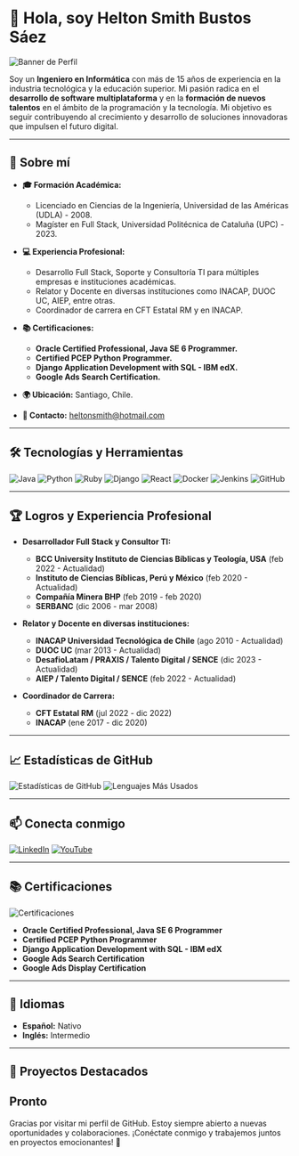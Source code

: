 # 👋 Hola, soy Helton Smith Bustos Sáez

![Banner de Perfil]([[https://user-images.githubusercontent.com/tu-url-de-imagen/banner.png](https://www.joystick.com.mx/wp-content/uploads/2021/06/YYY-1024x341.jpg)](https://www.joystick.com.mx/wp-content/uploads/2021/06/YYY-1024x341.jpg))

Soy un **Ingeniero en Informática** con más de 15 años de experiencia en la industria tecnológica y la educación superior. Mi pasión radica en el **desarrollo de software multiplataforma** y en la **formación de nuevos talentos** en el ámbito de la programación y la tecnología. Mi objetivo es seguir contribuyendo al crecimiento y desarrollo de soluciones innovadoras que impulsen el futuro digital.

---

## 🚀 Sobre mí

- **🎓 Formación Académica:** 
  - Licenciado en Ciencias de la Ingeniería, Universidad de las Américas (UDLA) - 2008.
  - Magíster en Full Stack, Universidad Politécnica de Cataluña (UPC) - 2023.

- **💻 Experiencia Profesional:** 
  - Desarrollo Full Stack, Soporte y Consultoría TI para múltiples empresas e instituciones académicas.
  - Relator y Docente en diversas instituciones como INACAP, DUOC UC, AIEP, entre otras.
  - Coordinador de carrera en CFT Estatal RM y en INACAP.

- **📚 Certificaciones:**
  - **Oracle Certified Professional, Java SE 6 Programmer.**
  - **Certified PCEP Python Programmer.**
  - **Django Application Development with SQL - IBM edX.**
  - **Google Ads Search Certification.**

- **🌍 Ubicación:** Santiago, Chile.
- **📧 Contacto:** [heltonsmith@hotmail.com](mailto:heltonsmith@hotmail.com)

---

## 🛠️ Tecnologías y Herramientas

![Java](https://img.shields.io/badge/Java-ED8B00?style=for-the-badge&logo=java&logoColor=white)
![Python](https://img.shields.io/badge/Python-3776AB?style=for-the-badge&logo=python&logoColor=white)
![Ruby](https://img.shields.io/badge/Ruby-CC342D?style=for-the-badge&logo=ruby&logoColor=white)
![Django](https://img.shields.io/badge/Django-092E20?style=for-the-badge&logo=django&logoColor=white)
![React](https://img.shields.io/badge/React-20232A?style=for-the-badge&logo=react&logoColor=61DAFB)
![Docker](https://img.shields.io/badge/Docker-2496ED?style=for-the-badge&logo=docker&logoColor=white)
![Jenkins](https://img.shields.io/badge/Jenkins-D24939?style=for-the-badge&logo=jenkins&logoColor=white)
![GitHub](https://img.shields.io/badge/GitHub-181717?style=for-the-badge&logo=github&logoColor=white)

---

## 🏆 Logros y Experiencia Profesional

- **Desarrollador Full Stack y Consultor TI:**
  - **BCC University Instituto de Ciencias Bíblicas y Teología, USA** (feb 2022 - Actualidad)
  - **Instituto de Ciencias Bíblicas, Perú y México** (feb 2020 - Actualidad)
  - **Compañía Minera BHP** (feb 2019 - feb 2020)
  - **SERBANC** (dic 2006 - mar 2008)

- **Relator y Docente en diversas instituciones:**
  - **INACAP Universidad Tecnológica de Chile** (ago 2010 - Actualidad)
  - **DUOC UC** (mar 2013 - Actualidad)
  - **DesafioLatam / PRAXIS / Talento Digital / SENCE** (dic 2023 - Actualidad)
  - **AIEP / Talento Digital / SENCE** (feb 2022 - Actualidad)

- **Coordinador de Carrera:**
  - **CFT Estatal RM** (jul 2022 - dic 2022)
  - **INACAP** (ene 2017 - dic 2020)

---

## 📈 Estadísticas de GitHub

![Estadísticas de GitHub](https://github-readme-stats.vercel.app/api?username=tu-usuario&show_icons=true&theme=dark)
![Lenguajes Más Usados](https://github-readme-stats.vercel.app/api/top-langs/?username=tu-usuario&layout=compact&theme=dark)

---

## 📫 Conecta conmigo

[![LinkedIn](https://img.shields.io/badge/LinkedIn-0077B5?style=for-the-badge&logo=linkedin&logoColor=white)](https://linkedin.com/in/heltonsmith)
[![YouTube](https://img.shields.io/badge/YouTube-FF0000?style=for-the-badge&logo=youtube&logoColor=white)](https://www.youtube.com/user/heltonsmith22/videos)

---

## 📚 Certificaciones

![Certificaciones](https://www.joystick.com.mx/wp-content/uploads/2021/06/YYY-1024x341.jpg)

- **Oracle Certified Professional, Java SE 6 Programmer**
- **Certified PCEP Python Programmer**
- **Django Application Development with SQL - IBM edX**
- **Google Ads Search Certification**
- **Google Ads Display Certification**

---

## 💬 Idiomas

- **Español:** Nativo
- **Inglés:** Intermedio

---

## 💼 Proyectos Destacados

Pronto
---

Gracias por visitar mi perfil de GitHub. Estoy siempre abierto a nuevas oportunidades y colaboraciones. ¡Conéctate conmigo y trabajemos juntos en proyectos emocionantes! 🚀

